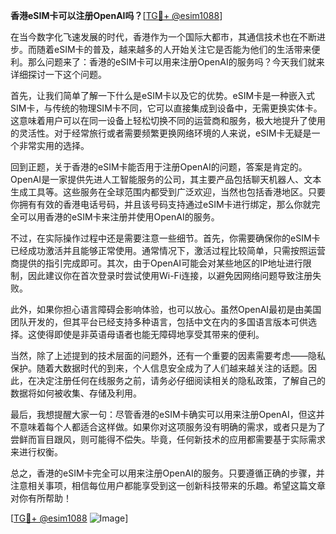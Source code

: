 **香港eSIM卡可以注册OpenAI吗？**[[TG💪+ @esim1088](https://t.me/s/esim1088)]

在当今数字化飞速发展的时代，香港作为一个国际大都市，其通信技术也在不断进步。而随着eSIM卡的普及，越来越多的人开始关注它是否能为他们的生活带来便利。那么问题来了：香港的eSIM卡可以用来注册OpenAI的服务吗？今天我们就来详细探讨一下这个问题。

首先，让我们简单了解一下什么是eSIM卡以及它的优势。eSIM卡是一种嵌入式SIM卡，与传统的物理SIM卡不同，它可以直接集成到设备中，无需更换实体卡。这意味着用户可以在同一设备上轻松切换不同的运营商和服务，极大地提升了使用的灵活性。对于经常旅行或者需要频繁更换网络环境的人来说，eSIM卡无疑是一个非常实用的选择。

回到正题，关于香港的eSIM卡能否用于注册OpenAI的问题，答案是肯定的。OpenAI是一家提供先进人工智能服务的公司，其主要产品包括聊天机器人、文本生成工具等。这些服务在全球范围内都受到广泛欢迎，当然也包括香港地区。只要你拥有有效的香港电话号码，并且该号码支持通过eSIM卡进行绑定，那么你就完全可以用香港的eSIM卡来注册并使用OpenAI的服务。

不过，在实际操作过程中还是需要注意一些细节。首先，你需要确保你的eSIM卡已经成功激活并且能够正常使用。通常情况下，激活过程比较简单，只需按照运营商提供的指引完成即可。其次，由于OpenAI可能会对某些地区的IP地址进行限制，因此建议你在首次登录时尝试使用Wi-Fi连接，以避免因网络问题导致注册失败。

此外，如果你担心语言障碍会影响体验，也可以放心。虽然OpenAI最初是由美国团队开发的，但其平台已经支持多种语言，包括中文在内的多国语言版本可供选择。这使得即使是非英语母语者也能无障碍地享受其带来的便利。

当然，除了上述提到的技术层面的问题外，还有一个重要的因素需要考虑——隐私保护。随着大数据时代的到来，个人信息安全成为了人们越来越关注的话题。因此，在决定注册任何在线服务之前，请务必仔细阅读相关的隐私政策，了解自己的数据将如何被收集、存储及利用。

最后，我想提醒大家一句：尽管香港的eSIM卡确实可以用来注册OpenAI，但这并不意味着每个人都适合这样做。如果你对这项服务没有明确的需求，或者只是为了尝鲜而盲目跟风，则可能得不偿失。毕竟，任何新技术的应用都需要基于实际需求来进行权衡。

总之，香港的eSIM卡完全可以用来注册OpenAI的服务。只要遵循正确的步骤，并注意相关事项，相信每位用户都能享受到这一创新科技带来的乐趣。希望这篇文章对你有所帮助！

[[TG💪+ @esim1088](https://t.me/s/esim1088) ![Image](https://i.postimg.cc/4NQfJmqS/Snipaste-2025-05-13-00-14-12.png)]
